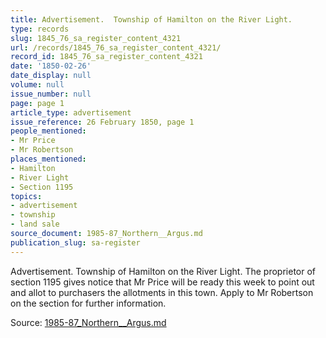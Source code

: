 ```yaml
---
title: Advertisement.  Township of Hamilton on the River Light.
type: records
slug: 1845_76_sa_register_content_4321
url: /records/1845_76_sa_register_content_4321/
record_id: 1845_76_sa_register_content_4321
date: '1850-02-26'
date_display: null
volume: null
issue_number: null
page: page 1
article_type: advertisement
issue_reference: 26 February 1850, page 1
people_mentioned:
- Mr Price
- Mr Robertson
places_mentioned:
- Hamilton
- River Light
- Section 1195
topics:
- advertisement
- township
- land sale
source_document: 1985-87_Northern__Argus.md
publication_slug: sa-register
---
```


Advertisement.  Township of Hamilton on the River Light.  The proprietor of section 1195 gives notice that Mr Price will be ready this week to point out and allot to purchasers the allotments in this town.  Apply to Mr Robertson on the section for further information.

Source: [1985-87_Northern__Argus.md](/downloads/markdown/1985-87_Northern__Argus.md)
